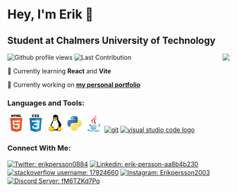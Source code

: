# Hey, I'm Erik 👋
## Student at Chalmers University of Technology

<img src="https://github-readme-stats.vercel.app/api/top-langs/?username=erikpersson0884&theme=tokyonight" align="right"/>


![Github profile views](https://komarev.com/ghpvc/?username=erikpersson0884&label=Profile%20views&color=1010F0&style=flat)
![Last Contribution](https://img.shields.io/github/last-commit/erikpersson0884/github-last-contribution-badge?label=Last%20Contribution&color=darkgreen)



🌱 Currently learning **React** and **Vite**

👷 Currently working on **<a href="https://github.com/erikpersson0884/Portfolio">my personal portfolio</a>**











<h3 align="left">Languages and Tools:</h3>
<p align="left"> 
  
<a href="https://www.w3.org/html/" target="_blank" rel="noreferrer"> 
  <img src="https://raw.githubusercontent.com/devicons/devicon/master/icons/html5/html5-original-wordmark.svg" alt="html5" width="40" height="40"/></a> 
<a href="https://www.w3schools.com/css/" target="_blank" rel="noreferrer"> 
  <img src="https://raw.githubusercontent.com/devicons/devicon/master/icons/css3/css3-original-wordmark.svg" alt="css3" width="40" height="40"/></a>
<a href="https://www.linux.org/" target="_blank" rel="noreferrer"> 
    <img src="https://raw.githubusercontent.com/devicons/devicon/master/icons/linux/linux-original.svg" alt="linux" width="40" height="40"/></a> 
<a href="https://www.python.org" target="_blank" rel="noreferrer"> 
  <img src="https://raw.githubusercontent.com/devicons/devicon/master/icons/python/python-original.svg" alt="python" width="40" height="40"/></a> 
<a href="https://www.java.com" target="_blank" rel="noreferrer"> 
  <img src="https://raw.githubusercontent.com/devicons/devicon/master/icons/java/java-original.svg" alt="java" width="40" height="40"/></a> 
<a hre
<a href="https://git-scm.com/" target="_blank" rel="noreferrer"> 
  <img src="https://www.vectorlogo.zone/logos/git-scm/git-scm-icon.svg" alt="git" width="40" height="40"/></a> 
<a href="https://code.visualstudio.com">
  <img src="https://upload.wikimedia.org/wikipedia/commons/9/9a/Visual_Studio_Code_1.35_icon.svg" alt="visual studio code logo" width="40" height="40"/></a>

</p>




<h3 align="left">Connect With Me:</h3>
<p align="left">
<a href="https://twitter.com/erikpersson0884" target="blank"><img align="center" src="https://raw.githubusercontent.com/rahuldkjain/github-profile-readme-generator/master/src/images/icons/Social/twitter.svg" alt="Twitter: erikpersson0884" height="30" width="40" /></a>
<a href="https://linkedin.com/in/erik-persson-aa8b4b230" target="blank"><img align="center" src="https://raw.githubusercontent.com/rahuldkjain/github-profile-readme-generator/master/src/images/icons/Social/linked-in-alt.svg" alt="Linkedin: erik-persson-aa8b4b230" height="30" width="40" /></a>
<a href="https://stackoverflow.com/users/17924660" target="blank"><img align="center" src="https://raw.githubusercontent.com/rahuldkjain/github-profile-readme-generator/master/src/images/icons/Social/stack-overflow.svg" alt="stackoverflow username: 17924660" height="30" width="40" /></a>
<a href="https://instagram.com/erikpersson2003" target="blank"><img align="center" src="https://raw.githubusercontent.com/rahuldkjain/github-profile-readme-generator/master/src/images/icons/Social/instagram.svg" alt="Instagram: Erikpersson2003" height="30" width="40" /></a>
<a href="https://discord.gg/fM6TZKd7Pq" target="blank"><img align="center" src="https://raw.githubusercontent.com/rahuldkjain/github-profile-readme-generator/master/src/images/icons/Social/discord.svg" alt="Discord Server: fM6TZKd7Pq" height="30" width="40" /></a>
</p>

